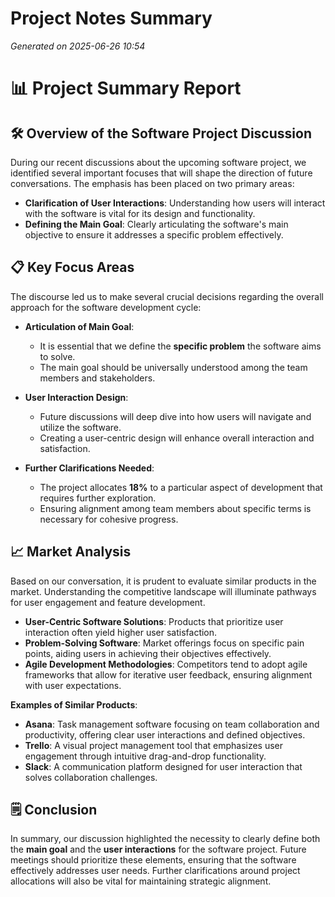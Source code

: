 # Project Notes Summary

*Generated on 2025-06-26 10:54*

# 📊 **Project Summary Report**

## 🛠️ **Overview of the Software Project Discussion**

During our recent discussions about the upcoming software project, we identified several important focuses that will shape the direction of future conversations. The emphasis has been placed on two primary areas:

- **Clarification of User Interactions**: Understanding how users will interact with the software is vital for its design and functionality.
- **Defining the Main Goal**: Clearly articulating the software's main objective to ensure it addresses a specific problem effectively.

## 📋 **Key Focus Areas**

The discourse led us to make several crucial decisions regarding the overall approach for the software development cycle:

- **Articulation of Main Goal**:
  - It is essential that we define the **specific problem** the software aims to solve.
  - The main goal should be universally understood among the team members and stakeholders.

- **User Interaction Design**:
  - Future discussions will deep dive into how users will navigate and utilize the software.
  - Creating a user-centric design will enhance overall interaction and satisfaction.

- **Further Clarifications Needed**:
  - The project allocates **18%** to a particular aspect of development that requires further exploration.
  - Ensuring alignment among team members about specific terms is necessary for cohesive progress.

## 📈 **Market Analysis**

Based on our conversation, it is prudent to evaluate similar products in the market. Understanding the competitive landscape will illuminate pathways for user engagement and feature development.

- **User-Centric Software Solutions**: Products that prioritize user interaction often yield higher user satisfaction.
- **Problem-Solving Software**: Market offerings focus on specific pain points, aiding users in achieving their objectives effectively.
- **Agile Development Methodologies**: Competitors tend to adopt agile frameworks that allow for iterative user feedback, ensuring alignment with user expectations.

**Examples of Similar Products**:
- **Asana**: Task management software focusing on team collaboration and productivity, offering clear user interactions and defined objectives.
- **Trello**: A visual project management tool that emphasizes user engagement through intuitive drag-and-drop functionality.
- **Slack**: A communication platform designed for user interaction that solves collaboration challenges.

## 🗒️ **Conclusion**

In summary, our discussion highlighted the necessity to clearly define both the **main goal** and the **user interactions** for the software project. Future meetings should prioritize these elements, ensuring that the software effectively addresses user needs. Further clarifications around project allocations will also be vital for maintaining strategic alignment.